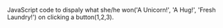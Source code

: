 JavaScript code to dispaly what she/he won('A Unicorn!', 'A Hug!', 'Fresh Laundry!') on clicking a button(1,2,3).
